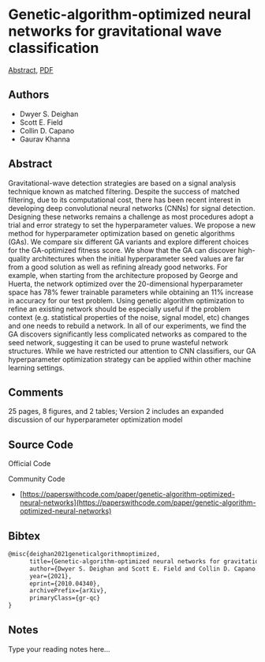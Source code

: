 
# Genetic-algorithm-optimized neural networks for gravitational wave classification

[Abstract](https://arxiv.org/abs/2010.04340), [PDF](https://arxiv.org/pdf/2010.04340.pdf)

## Authors

- Dwyer S. Deighan
- Scott E. Field
- Collin D. Capano
- Gaurav Khanna

## Abstract

Gravitational-wave detection strategies are based on a signal analysis technique known as matched filtering. Despite the success of matched filtering, due to its computational cost, there has been recent interest in developing deep convolutional neural networks (CNNs) for signal detection. Designing these networks remains a challenge as most procedures adopt a trial and error strategy to set the hyperparameter values. We propose a new method for hyperparameter optimization based on genetic algorithms (GAs). We compare six different GA variants and explore different choices for the GA-optimized fitness score. We show that the GA can discover high-quality architectures when the initial hyperparameter seed values are far from a good solution as well as refining already good networks. For example, when starting from the architecture proposed by George and Huerta, the network optimized over the 20-dimensional hyperparameter space has 78% fewer trainable parameters while obtaining an 11% increase in accuracy for our test problem. Using genetic algorithm optimization to refine an existing network should be especially useful if the problem context (e.g. statistical properties of the noise, signal model, etc) changes and one needs to rebuild a network. In all of our experiments, we find the GA discovers significantly less complicated networks as compared to the seed network, suggesting it can be used to prune wasteful network structures. While we have restricted our attention to CNN classifiers, our GA hyperparameter optimization strategy can be applied within other machine learning settings.

## Comments

25 pages, 8 figures, and 2 tables; Version 2 includes an expanded discussion of our hyperparameter optimization model

## Source Code

Official Code



Community Code

- [https://paperswithcode.com/paper/genetic-algorithm-optimized-neural-networks](https://paperswithcode.com/paper/genetic-algorithm-optimized-neural-networks)

## Bibtex

```tex
@misc{deighan2021geneticalgorithmoptimized,
      title={Genetic-algorithm-optimized neural networks for gravitational wave classification}, 
      author={Dwyer S. Deighan and Scott E. Field and Collin D. Capano and Gaurav Khanna},
      year={2021},
      eprint={2010.04340},
      archivePrefix={arXiv},
      primaryClass={gr-qc}
}
```

## Notes

Type your reading notes here...

